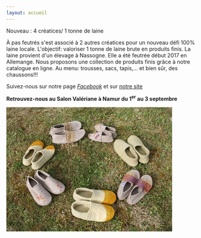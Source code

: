```yaml
---
layout: accueil
---
```


Nouveau : 
4 créatices/ 1 tonne de laine

À pas feutrés s'est associé à 2 autres créatices pour un nouveau défi 100% laine locale. L'objectif: valoriser 1 tonne de laine brute en produits finis.
La laine provient d'un élevage à Nassogne. Elle a été feutrée début 2017 en Allemange. Nous proposons une collection de produits finis grâce à notre catalogue en ligne. Au menu: trousses, sacs, tapis,... et bien sûr, des chaussons!!!



Suivez-nous sur notre page [*Facebook*](https://www.facebook.com/Elllaine-1810238132545396/) et sur [notre site](http://www.ell-laine.com/)

**Retrouvez-nous au Salon Valériane à Namur du 1<sup>er</sup> au 3 septembre**

<div class="home">

  
  <div class="centered"><img src="accueil.jpg"></div>

  <!--p class="rss-subscribe">subscribe <a href="{{ "/feed.xml" | prepend: site.baseurl }}">via RSS</a></p-->

</div>


